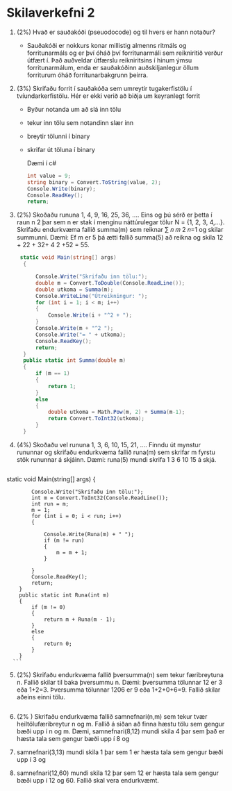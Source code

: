 # Skilaverkefni 2
1. (2%) Hvað er sauðakóði (pseuodocode) og til hvers er hann notaður?

    * Sauðakóði er nokkurs konar millistig almenns ritmáls og forritunarmáls og er því óháð því forritunarmáli sem reikniritið verður útfært í. Það auðveldar útfærslu reikniritsins í hinum ýmsu forritunarmálum, enda er sauðakóðinn auðskiljanlegur öllum forriturum óháð forritunarbakgrunn þeirra.
    
2. (3%) Skrifaðu forrit í sauðakóða sem umreytir tugakerfistölu í tvíundarkerfistölu. Hér er ekki
verið að biðja um keyranlegt forrit

    * Byður notanda um að slá inn tölu
    
    * tekur inn tölu sem notandinn slær inn
      
    * breytir tölunni í binary
      
    * skrifar út töluna í binary
    
      Dæmi í c#
      
      ```c#
      int value = 9;
      string binary = Convert.ToString(value, 2);
      Console.Write(binary);
      Console.ReadKey();
      return;
      ```
3. (2%) Skoðaðu rununa 1, 4, 9, 16, 25, 36, .... Eins og þú sérð er þetta í raun n
2 þar sem n er stak
í menginu náttúrulegar tölur N = {1, 2, 3, 4,...}. Skrifaðu endurkvæma fallið summa(m) sem
reiknar ∑ 𝑛
𝑚 2
𝑛=1
og skilar summunni. Dæmi: Ef m er 5 þá ætti fallið summa(5) að reikna og
skila 12 + 22 + 32+ 4
2 +52 = 55.

      ```c#
       static void Main(string[] args)
        {

            Console.Write("Skrifaðu inn tölu:");
            double m = Convert.ToDouble(Console.ReadLine());
            double utkoma = Summa(m);
            Console.WriteLine("Útreikningur: ");
            for (int i = 1; i < m; i++)
            {
                Console.Write(i + "^2 + ");
            }
            Console.Write(m + "^2 ");
            Console.Write("= " + utkoma);
            Console.ReadKey();
            return;
        }
        public static int Summa(double m)
        {
            if (m == 1)
            {
                return 1;
            }
            else
            {
                double utkoma = Math.Pow(m, 2) + Summa(m-1);
                return Convert.ToInt32(utkoma);
            }
        }
      ```

4. (4%) Skoðaðu vel rununa 1, 3, 6, 10, 15, 21, .... Finndu út mynstur rununnar og skrifaðu
endurkvæma fallið runa(m) sem skrifar m fyrstu stök rununnar á skjáinn. Dæmi: runa(5)
mundi skrifa 1 3 6 10 15 á skjá.

      ```c#
static void Main(string[] args)
        {

            Console.Write("Skrifaðu inn tölu:");
            int m = Convert.ToInt32(Console.ReadLine());
            int run = m;
            m = 1;
            for (int i = 0; i < run; i++)
            {
                
                Console.Write(Runa(m) + " ");
                if (m != run)
                {
                    m = m + 1;
                }
                
            }
            Console.ReadKey();
            return;
        }
        public static int Runa(int m)
        {
            if (m != 0)
            {
                return m + Runa(m - 1);
            }
            else
            {
                return 0;
            }
        }
      ```

5. (2%) Skrifaðu endurkvæma fallið þversumma(n) sem tekur færibreytuna n. Fallið skilar til
baka þversummu n. Dæmi: þversumma tölunnar 12 er 3 eða 1+2=3. Þversumma tölunnar
1206 er 9 eða 1+2+0+6=9. Fallið skilar aðeins einni tölu.

      ```c#

      ```

6. (2% ) Skrifaðu endurkvæma fallið samnefnari(n,m) sem tekur tvær heiltölufæribreytur n og
m. Fallið á siðan að finna hæstu tölu sem gengur bæði upp í n og m. Dæmi,
samnefnari(8,12) mundi skila 4 þar sem það er hæsta tala sem gengur bæði upp í 8 og
12. samnefnari(3,13) mundi skila 1 þar sem 1 er hæsta tala sem gengur bæði upp í 3 og
13. samnefnari(12,60) mundi skila 12 þar sem 12 er hæsta tala sem gengur bæði upp í 12
og 60. Fallið skal vera endurkvæmt. 
